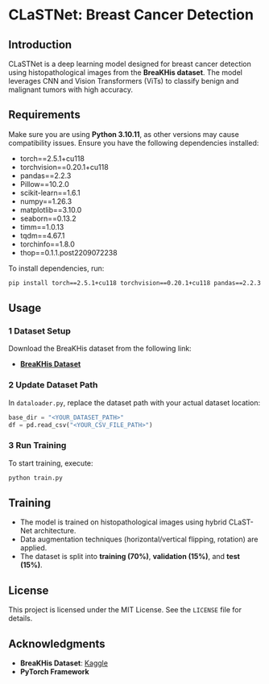 # CLaSTNet: Breast Cancer Detection

## Introduction
CLaSTNet is a deep learning model designed for breast cancer detection using histopathological images from the **BreaKHis dataset**. The model leverages CNN and Vision Transformers (ViTs) to classify benign and malignant tumors with high accuracy.

## Requirements
Make sure you are using **Python 3.10.11**, as other versions may cause compatibility issues.
Ensure you have the following dependencies installed:

- torch==2.5.1+cu118  
- torchvision==0.20.1+cu118  
- pandas==2.2.3  
- Pillow==10.2.0  
- scikit-learn==1.6.1  
- numpy==1.26.3  
- matplotlib==3.10.0  
- seaborn==0.13.2  
- timm==1.0.13  
- tqdm==4.67.1  
- torchinfo==1.8.0  
- thop==0.1.1.post2209072238  


To install dependencies, run:
```bash
pip install torch==2.5.1+cu118 torchvision==0.20.1+cu118 pandas==2.2.3 numpy==1.26.3 Pillow==10.2.0 scikit-learn==1.6.1 matplotlib==3.10.0 seaborn==0.13.2 timm==1.0.13 tqdm==4.67.1 torchinfo==1.8.0 thop==0.1.1.post2209072238
```

## Usage
### 1️ **Dataset Setup**
Download the BreaKHis dataset from the following link:
- **[BreaKHis Dataset](https://www.kaggle.com/datasets/ambarish/breakhis)**

### 2️ **Update Dataset Path**
In `dataloader.py`, replace the dataset path with your actual dataset location:
```python
base_dir = "<YOUR_DATASET_PATH>"
df = pd.read_csv("<YOUR_CSV_FILE_PATH>")
```

### 3️ **Run Training**
To start training, execute:
```bash
python train.py
```

## Training
- The model is trained on histopathological images using hybrid CLaST-Net architecture.
- Data augmentation techniques (horizontal/vertical flipping, rotation) are applied.
- The dataset is split into **training (70%)**, **validation (15%)**, and **test (15%)**.

## License
This project is licensed under the MIT License. See the `LICENSE` file for details.

## Acknowledgments
- **BreaKHis Dataset**: [Kaggle](https://www.kaggle.com/datasets/ambarish/breakhis)
- **PyTorch Framework** 

